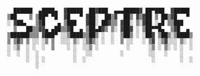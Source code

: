 	  ██████  ▄████▄  ▓█████  ██▓███  ▄▄▄█████▓ ██▀███  ▓█████ 
	▒██    ▒ ▒██▀ ▀█  ▓█   ▀ ▓██░  ██▒▓  ██▒ ▓▒▓██ ▒ ██▒▓█   ▀ 
	░ ▓██▄   ▒▓█    ▄ ▒███   ▓██░ ██▓▒▒ ▓██░ ▒░▓██ ░▄█ ▒▒███   
	  ▒   ██▒▒▓▓▄ ▄██▒▒▓█  ▄ ▒██▄█▓▒ ▒░ ▓██▓ ░ ▒██▀▀█▄  ▒▓█  ▄ 
	▒██████▒▒▒ ▓███▀ ░░▒████▒▒██▒ ░  ░  ▒██▒ ░ ░██▓ ▒██▒░▒████▒
	▒ ▒▓▒ ▒ ░░ ░▒ ▒  ░░░ ▒░ ░▒▓▒░ ░  ░  ▒ ░░   ░ ▒▓ ░▒▓░░░ ▒░ ░
	░ ░▒  ░ ░  ░  ▒    ░ ░  ░░▒ ░         ░      ░▒ ░ ▒░ ░ ░  ░
	░  ░  ░  ░           ░   ░░         ░        ░░   ░    ░   
	      ░  ░ ░         ░  ░                     ░        ░  ░
	         ░                                                 



